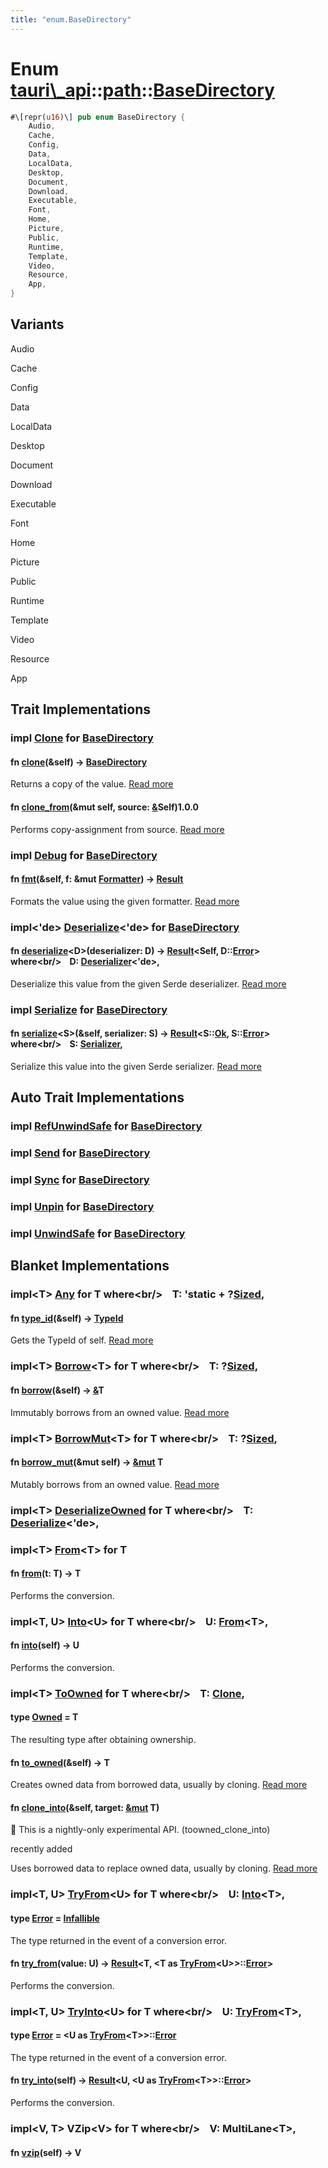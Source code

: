 ```yaml
---
title: "enum.BaseDirectory"
---
```


Enum [tauri\\\_api](/api/rust/tauri\_api/../index.html)::[path](/api/rust/tauri\_api/index.html)::[BaseDirectory](/api/rust/tauri\_api/)
========================================================================================================================================

```rust
#\[repr(u16)\] pub enum BaseDirectory {
    Audio,
    Cache,
    Config,
    Data,
    LocalData,
    Desktop,
    Document,
    Download,
    Executable,
    Font,
    Home,
    Picture,
    Public,
    Runtime,
    Template,
    Video,
    Resource,
    App,
}
```

Variants
--------

<span>Audio</span>

<span>Cache</span>

<span>Config</span>

<span>Data</span>

<span>LocalData</span>

<span>Desktop</span>

<span>Document</span>

<span>Download</span>

<span>Executable</span>

<span>Font</span>

<span>Home</span>

<span>Picture</span>

<span>Public</span>

<span>Runtime</span>

<span>Template</span>

<span>Video</span>

<span>Resource</span>

<span>App</span>

Trait Implementations
---------------------

### <span>impl [Clone](https://doc.rust-lang.org/nightly/core/clone/trait.Clone.html "trait core::clone::Clone") for [BaseDirectory](/api/rust/tauri\_api/../../tauri\_api/path/enum.BaseDirectory.html "enum tauri\_api::path::BaseDirectory")</span>

#### <span>fn [clone](https://doc.rust-lang.org/nightly/core/clone/trait.Clone.html#tymethod.clone)(&self) -&gt; [BaseDirectory](/api/rust/tauri\_api/../../tauri\_api/path/enum.BaseDirectory.html "enum tauri\_api::path::BaseDirectory")</span>

Returns a copy of the value. [Read more](https://doc.rust-lang.org/nightly/core/clone/trait.Clone.html#tymethod.clone)

#### <span>fn [clone\_from](https://doc.rust-lang.org/nightly/core/clone/trait.Clone.html#method.clone\_from)(&mut self, source: [&](https://doc.rust-lang.org/nightly/std/primitive.reference.html)Self)</span>1.0.0

Performs copy-assignment from <span>source</span>. [Read more](https://doc.rust-lang.org/nightly/core/clone/trait.Clone.html#method.clone\_from)

### <span>impl [Debug](https://doc.rust-lang.org/nightly/core/fmt/trait.Debug.html "trait core::fmt::Debug") for [BaseDirectory](/api/rust/tauri\_api/../../tauri\_api/path/enum.BaseDirectory.html "enum tauri\_api::path::BaseDirectory")</span>

#### <span>fn [fmt](https://doc.rust-lang.org/nightly/core/fmt/trait.Debug.html#tymethod.fmt)(&self, f: &mut [Formatter](https://doc.rust-lang.org/nightly/core/fmt/struct.Formatter.html "struct core::fmt::Formatter")) -&gt; [Result](https://doc.rust-lang.org/nightly/core/fmt/type.Result.html "type core::fmt::Result")</span>

Formats the value using the given formatter. [Read more](https://doc.rust-lang.org/nightly/core/fmt/trait.Debug.html#tymethod.fmt)

### <span>impl&lt;'de&gt; [Deserialize](https://docs.rs/serde/1.0.104/serde/de/trait.Deserialize.html "trait serde::de::Deserialize")&lt;'de&gt; for [BaseDirectory](/api/rust/tauri\_api/../../tauri\_api/path/enum.BaseDirectory.html "enum tauri\_api::path::BaseDirectory")</span>

#### <span>fn [deserialize](https://docs.rs/serde/1.0.104/serde/de/trait.Deserialize.html#tymethod.deserialize)&lt;D&gt;(deserializer: D) -&gt; [Result](https://doc.rust-lang.org/nightly/core/result/enum.Result.html "enum core::result::Result")&lt;Self, D::[Error](https://docs.rs/serde/1.0.104/serde/de/trait.Deserializer.html#associatedtype.Error "type serde::de::Deserializer::Error")&gt; where&lt;br/&gt;    D: [Deserializer](https://docs.rs/serde/1.0.104/serde/de/trait.Deserializer.html "trait serde::de::Deserializer")&lt;'de&gt;,</span> 

Deserialize this value from the given Serde deserializer. [Read more](https://docs.rs/serde/1.0.104/serde/de/trait.Deserialize.html#tymethod.deserialize)

### <span>impl [Serialize](https://docs.rs/serde/1.0.104/serde/ser/trait.Serialize.html "trait serde::ser::Serialize") for [BaseDirectory](/api/rust/tauri\_api/../../tauri\_api/path/enum.BaseDirectory.html "enum tauri\_api::path::BaseDirectory")</span>

#### <span>fn [serialize](https://docs.rs/serde/1.0.104/serde/ser/trait.Serialize.html#tymethod.serialize)&lt;S&gt;(&self, serializer: S) -&gt; [Result](https://doc.rust-lang.org/nightly/core/result/enum.Result.html "enum core::result::Result")&lt;S::[Ok](https://docs.rs/serde/1.0.104/serde/ser/trait.Serializer.html#associatedtype.Ok "type serde::ser::Serializer::Ok"), S::[Error](https://docs.rs/serde/1.0.104/serde/ser/trait.Serializer.html#associatedtype.Error "type serde::ser::Serializer::Error")&gt; where&lt;br/&gt;    S: [Serializer](https://docs.rs/serde/1.0.104/serde/ser/trait.Serializer.html "trait serde::ser::Serializer"),</span> 

Serialize this value into the given Serde serializer. [Read more](https://docs.rs/serde/1.0.104/serde/ser/trait.Serialize.html#tymethod.serialize)

Auto Trait Implementations
--------------------------

### <span>impl [RefUnwindSafe](https://doc.rust-lang.org/nightly/std/panic/trait.RefUnwindSafe.html "trait std::panic::RefUnwindSafe") for [BaseDirectory](/api/rust/tauri\_api/../../tauri\_api/path/enum.BaseDirectory.html "enum tauri\_api::path::BaseDirectory")</span>

### <span>impl [Send](https://doc.rust-lang.org/nightly/core/marker/trait.Send.html "trait core::marker::Send") for [BaseDirectory](/api/rust/tauri\_api/../../tauri\_api/path/enum.BaseDirectory.html "enum tauri\_api::path::BaseDirectory")</span>

### <span>impl [Sync](https://doc.rust-lang.org/nightly/core/marker/trait.Sync.html "trait core::marker::Sync") for [BaseDirectory](/api/rust/tauri\_api/../../tauri\_api/path/enum.BaseDirectory.html "enum tauri\_api::path::BaseDirectory")</span>

### <span>impl [Unpin](https://doc.rust-lang.org/nightly/core/marker/trait.Unpin.html "trait core::marker::Unpin") for [BaseDirectory](/api/rust/tauri\_api/../../tauri\_api/path/enum.BaseDirectory.html "enum tauri\_api::path::BaseDirectory")</span>

### <span>impl [UnwindSafe](https://doc.rust-lang.org/nightly/std/panic/trait.UnwindSafe.html "trait std::panic::UnwindSafe") for [BaseDirectory](/api/rust/tauri\_api/../../tauri\_api/path/enum.BaseDirectory.html "enum tauri\_api::path::BaseDirectory")</span>

Blanket Implementations
-----------------------

### <span>impl&lt;T&gt; [Any](https://doc.rust-lang.org/nightly/core/any/trait.Any.html "trait core::any::Any") for T where&lt;br/&gt;    T: 'static + ?[Sized](https://doc.rust-lang.org/nightly/core/marker/trait.Sized.html "trait core::marker::Sized"),</span> 

#### <span>fn [type\_id](https://doc.rust-lang.org/nightly/core/any/trait.Any.html#tymethod.type\_id)(&self) -&gt; [TypeId](https://doc.rust-lang.org/nightly/core/any/struct.TypeId.html "struct core::any::TypeId")</span>

Gets the <span>TypeId</span> of <span>self</span>. [Read more](https://doc.rust-lang.org/nightly/core/any/trait.Any.html#tymethod.type\_id)

### <span>impl&lt;T&gt; [Borrow](https://doc.rust-lang.org/nightly/core/borrow/trait.Borrow.html "trait core::borrow::Borrow")&lt;T&gt; for T where&lt;br/&gt;    T: ?[Sized](https://doc.rust-lang.org/nightly/core/marker/trait.Sized.html "trait core::marker::Sized"),</span> 

#### <span>fn [borrow](https://doc.rust-lang.org/nightly/core/borrow/trait.Borrow.html#tymethod.borrow)(&self) -&gt; [&](https://doc.rust-lang.org/nightly/std/primitive.reference.html)T</span>

Immutably borrows from an owned value. [Read more](https://doc.rust-lang.org/nightly/core/borrow/trait.Borrow.html#tymethod.borrow)

### <span>impl&lt;T&gt; [BorrowMut](https://doc.rust-lang.org/nightly/core/borrow/trait.BorrowMut.html "trait core::borrow::BorrowMut")&lt;T&gt; for T where&lt;br/&gt;    T: ?[Sized](https://doc.rust-lang.org/nightly/core/marker/trait.Sized.html "trait core::marker::Sized"),</span> 

#### <span>fn [borrow\_mut](https://doc.rust-lang.org/nightly/core/borrow/trait.BorrowMut.html#tymethod.borrow\_mut)(&mut self) -&gt; [&mut](https://doc.rust-lang.org/nightly/std/primitive.reference.html) T</span>

Mutably borrows from an owned value. [Read more](https://doc.rust-lang.org/nightly/core/borrow/trait.BorrowMut.html#tymethod.borrow\_mut)

### <span>impl&lt;T&gt; [DeserializeOwned](https://docs.rs/serde/1.0.104/serde/de/trait.DeserializeOwned.html "trait serde::de::DeserializeOwned") for T where&lt;br/&gt;    T: [Deserialize](https://docs.rs/serde/1.0.104/serde/de/trait.Deserialize.html "trait serde::de::Deserialize")&lt;'de&gt;,</span> 

### <span>impl&lt;T&gt; [From](https://doc.rust-lang.org/nightly/core/convert/trait.From.html "trait core::convert::From")&lt;T&gt; for T</span>

#### <span>fn [from](https://doc.rust-lang.org/nightly/core/convert/trait.From.html#tymethod.from)(t: T) -&gt; T</span>

Performs the conversion.

### <span>impl&lt;T, U&gt; [Into](https://doc.rust-lang.org/nightly/core/convert/trait.Into.html "trait core::convert::Into")&lt;U&gt; for T where&lt;br/&gt;    U: [From](https://doc.rust-lang.org/nightly/core/convert/trait.From.html "trait core::convert::From")&lt;T&gt;,</span> 

#### <span>fn [into](https://doc.rust-lang.org/nightly/core/convert/trait.Into.html#tymethod.into)(self) -&gt; U</span>

Performs the conversion.

### <span>impl&lt;T&gt; [ToOwned](https://doc.rust-lang.org/nightly/alloc/borrow/trait.ToOwned.html "trait alloc::borrow::ToOwned") for T where&lt;br/&gt;    T: [Clone](https://doc.rust-lang.org/nightly/core/clone/trait.Clone.html "trait core::clone::Clone"),</span> 

#### <span>type [Owned](https://doc.rust-lang.org/nightly/alloc/borrow/trait.ToOwned.html#associatedtype.Owned) = T</span>

The resulting type after obtaining ownership.

#### <span>fn [to\_owned](https://doc.rust-lang.org/nightly/alloc/borrow/trait.ToOwned.html#tymethod.to\_owned)(&self) -&gt; T</span>

Creates owned data from borrowed data, usually by cloning. [Read more](https://doc.rust-lang.org/nightly/alloc/borrow/trait.ToOwned.html#tymethod.to\_owned)

#### <span>fn [clone\_into](https://doc.rust-lang.org/nightly/alloc/borrow/trait.ToOwned.html#method.clone\_into)(&self, target: [&mut](https://doc.rust-lang.org/nightly/std/primitive.reference.html) T)</span>

🔬 This is a nightly-only experimental API. (<span>toowned\_clone\_into</span>)

recently added

Uses borrowed data to replace owned data, usually by cloning. [Read more](https://doc.rust-lang.org/nightly/alloc/borrow/trait.ToOwned.html#method.clone\_into)

### <span>impl&lt;T, U&gt; [TryFrom](https://doc.rust-lang.org/nightly/core/convert/trait.TryFrom.html "trait core::convert::TryFrom")&lt;U&gt; for T where&lt;br/&gt;    U: [Into](https://doc.rust-lang.org/nightly/core/convert/trait.Into.html "trait core::convert::Into")&lt;T&gt;,</span> 

#### <span>type [Error](https://doc.rust-lang.org/nightly/core/convert/trait.TryFrom.html#associatedtype.Error) = [Infallible](https://doc.rust-lang.org/nightly/core/convert/enum.Infallible.html "enum core::convert::Infallible")</span>

The type returned in the event of a conversion error.

#### <span>fn [try\_from](https://doc.rust-lang.org/nightly/core/convert/trait.TryFrom.html#tymethod.try\_from)(value: U) -&gt; [Result](https://doc.rust-lang.org/nightly/core/result/enum.Result.html "enum core::result::Result")&lt;T, &lt;T as [TryFrom](https://doc.rust-lang.org/nightly/core/convert/trait.TryFrom.html "trait core::convert::TryFrom")&lt;U&gt;&gt;::[Error](https://doc.rust-lang.org/nightly/core/convert/trait.TryFrom.html#associatedtype.Error "type core::convert::TryFrom::Error")&gt;</span>

Performs the conversion.

### <span>impl&lt;T, U&gt; [TryInto](https://doc.rust-lang.org/nightly/core/convert/trait.TryInto.html "trait core::convert::TryInto")&lt;U&gt; for T where&lt;br/&gt;    U: [TryFrom](https://doc.rust-lang.org/nightly/core/convert/trait.TryFrom.html "trait core::convert::TryFrom")&lt;T&gt;,</span> 

#### <span>type [Error](https://doc.rust-lang.org/nightly/core/convert/trait.TryInto.html#associatedtype.Error) = &lt;U as [TryFrom](https://doc.rust-lang.org/nightly/core/convert/trait.TryFrom.html "trait core::convert::TryFrom")&lt;T&gt;&gt;::[Error](https://doc.rust-lang.org/nightly/core/convert/trait.TryFrom.html#associatedtype.Error "type core::convert::TryFrom::Error")</span>

The type returned in the event of a conversion error.

#### <span>fn [try\_into](https://doc.rust-lang.org/nightly/core/convert/trait.TryInto.html#tymethod.try\_into)(self) -&gt; [Result](https://doc.rust-lang.org/nightly/core/result/enum.Result.html "enum core::result::Result")&lt;U, &lt;U as [TryFrom](https://doc.rust-lang.org/nightly/core/convert/trait.TryFrom.html "trait core::convert::TryFrom")&lt;T&gt;&gt;::[Error](https://doc.rust-lang.org/nightly/core/convert/trait.TryFrom.html#associatedtype.Error "type core::convert::TryFrom::Error")&gt;</span>

Performs the conversion.

### <span>impl&lt;V, T&gt; VZip&lt;V&gt; for T where&lt;br/&gt;    V: MultiLane&lt;T&gt;,</span> 

#### <span>fn [vzip](/api/rust/tauri\_api/about:blank#method.vzip)(self) -&gt; V</span>
      